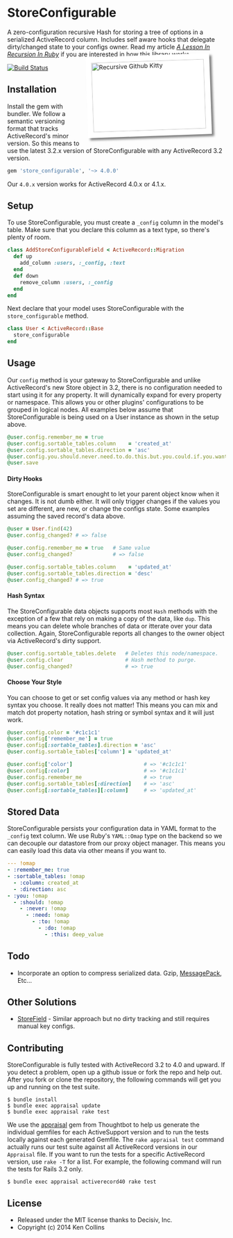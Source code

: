 # StoreConfigurable

A zero-configuration recursive Hash for storing a tree of options in a serialized ActiveRecord column. Includes self aware hooks that delegate dirty/changed state to your configs owner. Read my article [*A Lesson In Recursion In Ruby*](http://metaskills.net/2012/03/12/store-configurable-a-lesson-in-recursion-in-ruby/) if you are interested in how this library works.

<img src="http://cdn.actionmoniker.com/share/recursive_kitty_small.jpg" alt="Recursive Github Kitty" width="260" height="160" style="float:right; margin:-20px 35px 15px 15px; background-color:#fff; padding:13px; -moz-box-shadow: 5px 5px 5px rgba(0,0,0,0.5); -webkit-box-shadow: 5px 5px 5px rgba(0,0,0,0.5); box-shadow: 5px 5px 5px rgba(0,0,0,0.5); -moz-transform: rotate(-2deg); -webkit-transform: rotate(-2deg); transform: rotate(-2deg);">

[![Build Status](https://secure.travis-ci.org/metaskills/store_configurable.png)](http://travis-ci.org/metaskills/store_configurable)

## Installation

Install the gem with bundler. We follow a semantic versioning format that tracks ActiveRecord's minor version. So this means to use the latest 3.2.x version of StoreConfigurable with any ActiveRecord 3.2 version.

```ruby
gem 'store_configurable', '~> 4.0.0'
```

Our `4.0.x` version works for ActiveRecord 4.0.x or 4.1.x.


## Setup

To use StoreConfigurable, you must create a `_config` column in the model's table. Make sure that you declare this column as a text type, so there's plenty of room.

```ruby
class AddStoreConfigurableField < ActiveRecord::Migration
  def up
    add_column :users, :_config, :text
  end
  def down
    remove_column :users, :_config
  end
end
```

Next declare that your model uses StoreConfigurable with the `store_configurable` method.

```ruby
class User < ActiveRecord::Base
  store_configurable
end
```


## Usage

Our `config` method is your gateway to StoreConfigurable and unlike ActiveRecord's new Store object in 3.2, there is no configuration needed to start using it for any property. It will dynamically expand for every property or namespace. This allows you or other plugins' configurations to be grouped in logical nodes. All examples below assume that StoreConfigurable is being used on a User instance as shown in the setup above.

```ruby
@user.config.remember_me = true
@user.config.sortable_tables.column    = 'created_at'
@user.config.sortable_tables.direction = 'asc'
@user.config.you.should.never.need.to.do.this.but.you.could.if.you.wanted.to = 'deep_value'
@user.save
```

#### Dirty Hooks

StoreConfigurable is smart enought to let your parent object know when it changes. It is not dumb either. It will only trigger changes if the values you set are different, are new, or change the configs state. Some examples assuming the saved record's data above.

```ruby
@user = User.find(42)
@user.config_changed? # => false

@user.config.remember_me = true   # Same value
@user.config_changed?             # => false

@user.config.sortable_tables.column    = 'updated_at'
@user.config.sortable_tables.direction = 'desc'
@user.config_changed? # => true
```

#### Hash Syntax

The StoreConfigurable data objects supports most `Hash` methods with the exception of a few that rely on making a copy of the data, like `dup`. This means you can delete whole branches of data or itterate over your data collection. Again, StoreConfigurable reports all changes to the owner object via ActiveRecord's dirty support.

```ruby
@user.config.sortable_tables.delete   # Deletes this node/namespace.
@user.config.clear                    # Hash method to purge.
@user.config_changed?                 # => true
```

#### Choose Your Style

You can choose to get or set config values via any method or hash key syntax you choose. It really does not matter! This means you can mix and match dot property notation, hash string or symbol syntax and it will just work.

```ruby
@user.config.color = '#c1c1c1'
@user.config['remember_me'] = true
@user.config[:sortable_tables].direction = 'asc'
@user.config.sortable_tables['column'] = 'updated_at'

@user.config['color']                       # => '#c1c1c1'
@user.config[:color]                        # => '#c1c1c1'
@user.config.remember_me                    # => true
@user.config.sortable_tables[:direction]    # => 'asc'
@user.config[:sortable_tables][:column]     # => 'updated_at'
```


## Stored Data

StoreConfigurable persists your configuration data in YAML format to the `_config` text column. We use Ruby's `YAML::Omap` type on the backend so we can decouple our datastore from our proxy object manager. This means you can easily load this data via other means if you want to.

```yaml
--- !omap
- :remember_me: true
- :sortable_tables: !omap
  - :column: created_at
  - :direction: asc
- :you: !omap
  - :should: !omap
    - :never: !omap
      - :need: !omap
        - :to: !omap
          - :do: !omap
            - :this: deep_value
```

## Todo

* Incorporate an option to compress serialized data. Gzip, [MessagePack](http://msgpack.org/), Etc...


## Other Solutions

* [StoreField](https://github.com/kenn/store_field) - Similar approach but no dirty tracking and still requires manual key configs.


## Contributing

StoreConfigurable is fully tested with ActiveRecord 3.2 to 4.0 and upward. If you detect a problem, open up a github issue or fork the repo and help out. After you fork or clone the repository, the following commands will get you up and running on the test suite.

```shell
$ bundle install
$ bundle exec appraisal update
$ bundle exec appraisal rake test
```

We use the [appraisal](https://github.com/thoughtbot/appraisal) gem from Thoughtbot to help us generate the individual gemfiles for each ActiveSupport version and to run the tests locally against each generated Gemfile. The `rake appraisal test` command actually runs our test suite against all ActiveRecord versions in our `Appraisal` file. If you want to run the tests for a specific ActiveRecord version, use `rake -T` for a list. For example, the following command will run the tests for Rails 3.2 only.

```shell
$ bundle exec appraisal activerecord40 rake test
```


## License

* Released under the MIT license thanks to Decisiv, Inc.
* Copyright (c) 2014 Ken Collins


